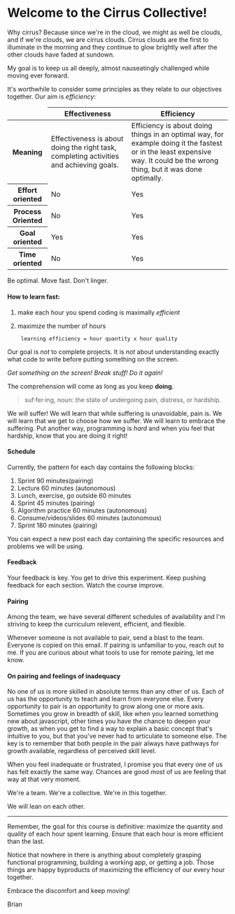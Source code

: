 # Welcome to the Cirrus Collective!

Why cirrus? Because since we're in the cloud, we might as well be clouds, and if we're clouds, we are cirrus clouds. Cirrus clouds are the first to illuminate in the morning and they continue to glow brightly well after the other clouds have faded at sundown.

My goal is to keep us all deeply, almost nauseatingly challenged while moving ever forward.

It's worthwhile to consider some principles as they relate to our objectives together. Our aim is *efficiency*:

<table>
    <thead>
        <tr>
            <td></td>
            <th>Effectiveness</th>
            <th>Efficiency</th>
        </tr>
    </thead>
    <tbody>
        <tr>
            <th>Meaning</th>
            <td>Effectiveness is about doing the right task, completing activities and achieving goals.</td>
            <td>Efficiency is about doing things in an optimal way, for example doing it the fastest or in the least expensive way. It could be the wrong thing, but it was done optimally.</td>
        </tr>
        <tr>
            <th>Effort oriented</th>
            <td>No</td>
            <td>Yes</td>
        </tr>
        <tr>
            <th>Process Oriented</th>
            <td>No</td>
            <td>Yes</td>
        </tr>
        <tr>
            <th>Goal oriented</th>
            <td>Yes</td>
            <td>Yes</td>
        </tr>
        <tr>
            <th>Time oriented</th>
            <td>No</td>
            <td>Yes</td>
        </tr>
    </tbody>
</table>

Be optimal. Move fast. Don't linger.

#### How to learn fast:

1. make each hour you spend coding is maximally _efficient_
2. maximize the number of hours

        learning efficiency = hour quantity x hour quality


Our goal is _not_ to complete projects. It is _not_ about understanding exactly what code to write before putting something on the screen.

_Get something on the screen! Break stuff! Do it again!_

The comprehension will come as long as you keep **doing**.

>suf·fer·ing, noun: the state of undergoing pain, distress, or hardship.

We will suffer! We will learn that while suffering is unavoidable, pain is. We will learn that we get to choose how we suffer. We will learn to embrace the suffering. Put another way, programming is _hard_ and when you feel that hardship, know that you are doing it right!

#### Schedule
Currently, the pattern for each day contains the following blocks:

1. Sprint 90 minutes(pairing)
2. Lecture 60 minutes (autonomous)
3. Lunch, exercise, go outside 60 minutes
3. Sprint 45 minutes (pairing)
4. Algorithm practice 60 minutes (autonomous)
6. Consume/videos/slides  60 minutes (autonomous)
7. Sprint 180 minutes (pairing)

You can expect a new post each day containing the specific resources and problems we will be using.

#### Feedback
Your feedback is key. You get to drive this experiment. Keep pushing feedback for each section. Watch the course improve.

#### Pairing
Among the team, we have several different schedules of availability and I'm striving to keep the curriculum relevent, efficient, and flexible.

Whenever someone is not available to pair, send a blast to the team. Everyone is copied on this email. If pairing is unfamiliar to you, reach out to me. If you are curious about what tools to use for remote pairing, let me know.

#### On pairing and feelings of inadequacy
No one of us is more skilled in absolute terms than any other of us. Each of us has the opportunity to teach and learn from everyone else. Every opportunity to pair is an opportunity to grow along one or more axis. Sometimes you grow in breadth of skill, like when you learned something new about javascript, other times you have the chance to deepen your growth, as when you get to find a way to explain a basic concept that's intuitive to you, but that you've never had to articulate to someone else. The key is to remember that both people in the pair always have pathways for growth available, regardless of perceived skill level.

When you feel inadequate or frustrated, I promise you that every one of us has felt exactly the same way. Chances are good most of us are feeling that way at that very moment.

We're a team. We're a collective. We're in this together.

We will lean on each other.

___
Remember, the goal for this course is definitive: maximize the quantity and quality of each hour spent learning. Ensure that each hour is more efficient than the last.

Notice that nowhere in there is anything about completely grasping functional programming, building a working app, or getting a job. Those things are happy byproducts of maximizing the efficiency of our every hour together.

Embrace the discomfort and keep moving!

Brian
